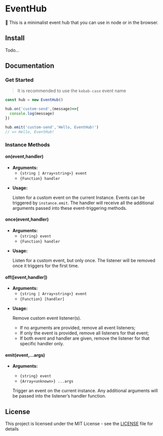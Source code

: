 # EventHub

🚌 This is a minimalist event hub that you can use in node or in the browser.



## Install

Todo...



## Documentation

### Get Started

> It is recommended to use the `kebab-case` event name

```js
const hub = new EventHub()

hub.on('custom-send',(message)=>{
  console.log(message)
})

hub.emit('custom-send','Hello, EventHub!')
// => Hello, EventHub!
```



### Instance Methods

#### on(event,handler)

- **Arguments:**
  * `{string | Array<string>} event`
  * `{Function} handler`

* **Usage:**

  Listen for a custom event on the current Instance. Events can be triggered by `instance.emit`. The handler will receive all the additional arguments passed into these event-triggering methods.



#### once(event,handler)

- **Arguments:**
  * `{string} event`
  * `{Function} handler`

* **Usage:**

  Listen for a custom event, but only once. The listener will be removed once it triggers for the first time.



#### off([event,handler])

- **Arguments:**
  * `{string | Array<string>} event`
  * `{Function} [handler]`

* **Usage:**

  Remove custom event listener(s).

  - If no arguments are provided, remove all event listeners;
  - If only the event is provided, remove all listeners for that event;
  - If both event and handler are given, remove the listener for that specific handler only.



#### emit(event,...args)

- **Arguments:**

  - `{string} event`
  - `{Array<unknown>} ...args`

  Trigger an event on the current instance. Any additional arguments will be passed into the listener’s handler function.



## License

This project is licensed under the MIT License - see the [LICENSE](https://github.com/molvqingtai/event-hub/blob/main/LICENSE) file for details

